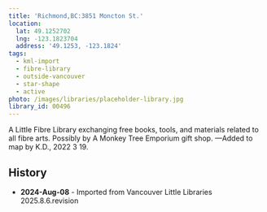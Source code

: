 ```yaml
---
title: 'Richmond,BC:3851 Moncton St.'
location:
  lat: 49.1252702
  lng: -123.1823704
  address: '49.1253, -123.1824'
tags:
  - kml-import
  - fibre-library
  - outside-vancouver
  - star-shape
  - active
photo: /images/libraries/placeholder-library.jpg
library_id: 00496
---
```

A Little Fibre Library exchanging free books, tools, and materials related to all fibre arts.
Possibly by A Monkey Tree Emporium gift shop.
—Added to map by K.D., 2022 3 19.

## History
- **2024-Aug-08** - Imported from Vancouver Little Libraries 2025.8.6.revision

